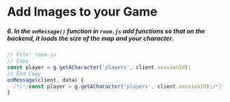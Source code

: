 # Add Images to your Game

##### 6. In the `onMessage()` _function_ in `room.js` add functions so that on the backend, it loads the size of the map and your character.

```javascript
// File: room.js
// Copy
const player = g.getACharacter('players', client.sessionId);
// End Copy
onMessage(client, data) {
  /*[*/const player = g.getACharacter('players', client.sessionId);/*]*/
}
```
